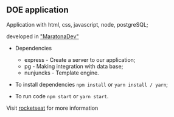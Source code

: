 ## DOE application

Application with html, css, javascript, node, postgreSQL;

developed in ["MaratonaDev"](https://rocketseat.com.br/maratonadev/inscricao/3.0) 

- Dependencies 
    - express - Create a server to our application;
    - pg - Making integration with data base;
    - nunjuncks - Template engine.

- To install dependencies `npm install` or `yarn install / yarn`;
- To run code `npm start` or `yarn start`.

Visit [rocketseat](https://rocketseat.com.br/) for more information